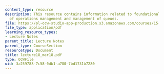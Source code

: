 ```yaml
---
content_type: resource
description: This resource contains information related to foundational components
  of operations management and management of queues.
file: https://ol-ocw-studio-app-production.s3.amazonaws.com/courses/15-760a-operations-management-spring-2002/3a2597887c580db1a7807bd1731b7280_lecture18_mar18.pdf
file_type: application/pdf
learning_resource_types:
- Lecture Notes
parent_title: Lecture Notes
parent_type: CourseSection
resourcetype: Document
title: lecture18_mar18.pdf
type: OCWFile
uid: 3a259788-7c58-0db1-a780-7bd1731b7280
---
```

